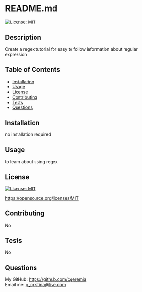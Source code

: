 # README.md
  
  [![License: MIT](https://img.shields.io/badge/License-MIT-yellow.svg)](https://opensource.org/licenses/MIT)

  ## Description

 Create a regex tutorial for easy to follow information about regular expression

  ## Table of Contents

  * [Installation](#installation)
  * [Usage](#usage)
  * [License](#license)
  * [Contributing](#contributing)
  * [Tests](#tests)
  * [Questions](#questions)

  ## Installation

no installation required

  ## Usage

   to learn about using regex

  ## License

  [![License: MIT](https://img.shields.io/badge/License-MIT-yellow.svg)](https://opensource.org/licenses/MIT)
  
  https://opensource.org/licenses/MIT 
    

  ## Contributing
  
  No
  
  ## Tests
  No

  ## Questions
  My GitHub: https://github.com/cgeremia <br>
  Email me: g_cristina@live.com
  
  
  